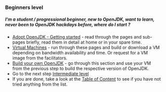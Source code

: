 ### Beginners level

##### I'm a student / progressional beginner, new to OpenJDK, want to learn, never been to OpenJDK hackdays before, where do I start ?

- [Adopt OpenJDK - Getting started](../adopt-openjdk-getting-started/adopt_openjdk_-_getting_started.md) - read through the pages and sub-pages briefly, read them in detail at home or in your spare time.
- [Virtual Machines](../virtual-machines/virtual_machines.md) - run through these pages and build or download a VM depending on bandwidth availability and time. Or request for a VM image from the facilitators.
- [Build your own OpenJDK](../binaries/build_your_own_openjdk.md) - go through this section and use your VM from the previous step to build the respective version of OpenJDK.
- Go to the next step [Intermediate level](../how-to-navigate/intermediate-level.md)
- If you are done, take a look at the [Table of Content](http://neomatrix369.gitbooks.io/adoptopenjdk-getting-started-kit/content/) to see if you have not tried anything from the list.
